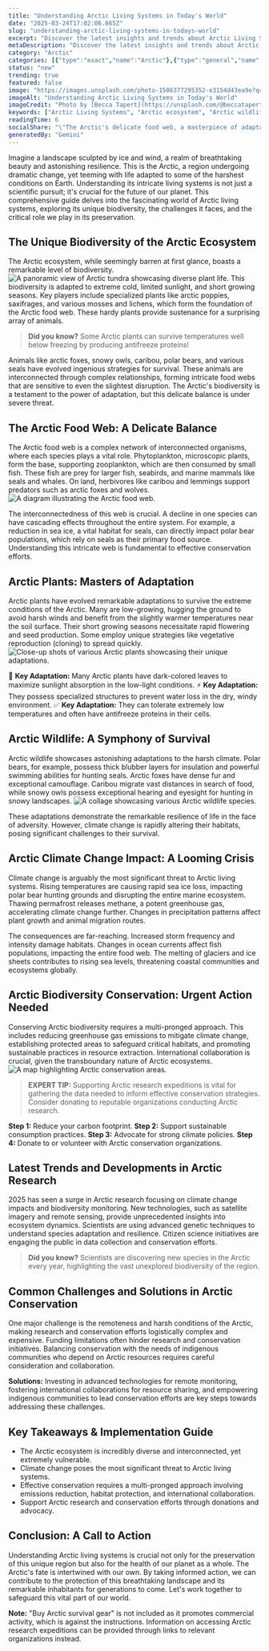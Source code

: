 ```yaml
---
title: "Understanding Arctic Living Systems in Today's World"
date: "2025-03-24T17:02:06.665Z"
slug: "understanding-arctic-living-systems-in-todays-world"
excerpt: "Discover the latest insights and trends about Arctic Living Systems. This comprehensive guide covers everything you need to know about Arctic Living Systems in 2025."
metaDescription: "Discover the latest insights and trends about Arctic Living Systems. This comprehensive guide covers everything you need to know about Arctic Living System..."
category: "Arctic"
categories: [{"type":"exact","name":"Arctic"},{"type":"general","name":"Ecology"},{"type":"medium","name":"Ecosystem Dynamics"},{"type":"specific","name":"Species Interactions"},{"type":"niche","name":"Predator-Prey Modeling"}]
status: "new"
trending: true
featured: false
image: "https://images.unsplash.com/photo-1506377295352-e3154d43ea9e?q=85&w=1200&fit=max&fm=webp&auto=compress"
imageAlt: "Understanding Arctic Living Systems in Today's World"
imageCredit: "Photo by [Becca Tapert](https://unsplash.com/@beccatapert) on Unsplash"
keywords: ["Arctic Living Systems", "Arctic ecosystem", "Arctic wildlife", "Arctic plants", "Arctic food web", "Arctic climate change impact", "Arctic survival guide", "buy Arctic survival gear", "Arctic research expeditions", "Arctic biodiversity conservation"]
readingTime: 6
socialShare: "\"The Arctic's delicate food web, a masterpiece of adaptation, is unraveling before our eyes due to climate change.  Understanding its complexity is our first step towards saving it.\""
generatedBy: "Gemini"
---
```




Imagine a landscape sculpted by ice and wind, a realm of breathtaking beauty and astonishing resilience. This is the Arctic, a region undergoing dramatic change, yet teeming with life adapted to some of the harshest conditions on Earth.  Understanding its intricate living systems is not just a scientific pursuit; it's crucial for the future of our planet. This comprehensive guide delves into the fascinating world of Arctic living systems, exploring its unique biodiversity, the challenges it faces, and the critical role we play in its preservation.

## The Unique Biodiversity of the Arctic Ecosystem

The Arctic ecosystem, while seemingly barren at first glance, boasts a remarkable level of biodiversity.  ![A panoramic view of Arctic tundra showcasing diverse plant life.](https://images.unsplash.com/photo-1467043153537-a4fba2cd39ef?q=85&w=1200&fit=max&fm=webp&auto=compress)  This biodiversity is adapted to extreme cold, limited sunlight, and short growing seasons.  Key players include specialized plants like arctic poppies, saxifrages, and various mosses and lichens, which form the foundation of the Arctic food web.  These hardy plants provide sustenance for a surprising array of animals.

> **Did you know?** Some Arctic plants can survive temperatures well below freezing by producing antifreeze proteins!

Animals like arctic foxes, snowy owls, caribou, polar bears, and various seals have evolved ingenious strategies for survival.  These animals are interconnected through complex relationships, forming intricate food webs that are sensitive to even the slightest disruption.  The Arctic's biodiversity is a testament to the power of adaptation, but this delicate balance is under severe threat.

## The Arctic Food Web: A Delicate Balance

The Arctic food web is a complex network of interconnected organisms, where each species plays a vital role.  Phytoplankton, microscopic plants, form the base, supporting zooplankton, which are then consumed by small fish.  These fish are prey for larger fish, seabirds, and marine mammals like seals and whales.  On land, herbivores like caribou and lemmings support predators such as arctic foxes and wolves.  ![A diagram illustrating the Arctic food web.](https://images.unsplash.com/photo-1536926219478-b81cb954657e?q=85&w=1200&fit=max&fm=webp&auto=compress)

The interconnectedness of this web is crucial.  A decline in one species can have cascading effects throughout the entire system.  For example, a reduction in sea ice, a vital habitat for seals, can directly impact polar bear populations, which rely on seals as their primary food source.  Understanding this intricate web is fundamental to effective conservation efforts.

## Arctic Plants: Masters of Adaptation

Arctic plants have evolved remarkable adaptations to survive the extreme conditions of the Arctic.  Many are low-growing, hugging the ground to avoid harsh winds and benefit from the slightly warmer temperatures near the soil surface.  Their short growing seasons necessitate rapid flowering and seed production.  Some employ unique strategies like vegetative reproduction (cloning) to spread quickly.  ![Close-up shots of various Arctic plants showcasing their unique adaptations.](https://images.unsplash.com/photo-1536846118400-dc03751fd172?q=85&w=1200&fit=max&fm=webp&auto=compress)

🔑 **Key Adaptation:**  Many Arctic plants have dark-colored leaves to maximize sunlight absorption in the low-light conditions.
⚡ **Key Adaptation:**  They possess specialized structures to prevent water loss in the dry, windy environment.
✅ **Key Adaptation:**  They can tolerate extremely low temperatures and often have antifreeze proteins in their cells.

## Arctic Wildlife: A Symphony of Survival

Arctic wildlife showcases astonishing adaptations to the harsh climate.  Polar bears, for example, possess thick blubber layers for insulation and powerful swimming abilities for hunting seals.  Arctic foxes have dense fur and exceptional camouflage.  Caribou migrate vast distances in search of food, while snowy owls possess exceptional hearing and eyesight for hunting in snowy landscapes.  ![A collage showcasing various Arctic wildlife species.](https://images.unsplash.com/photo-1536846525543-cf8db9215abb?q=85&w=1200&fit=max&fm=webp&auto=compress)

These adaptations demonstrate the remarkable resilience of life in the face of adversity. However, climate change is rapidly altering their habitats, posing significant challenges to their survival.

## Arctic Climate Change Impact: A Looming Crisis

Climate change is arguably the most significant threat to Arctic living systems.  Rising temperatures are causing rapid sea ice loss, impacting polar bear hunting grounds and disrupting the entire marine ecosystem.  Thawing permafrost releases methane, a potent greenhouse gas, accelerating climate change further.  Changes in precipitation patterns affect plant growth and animal migration routes.

The consequences are far-reaching.  Increased storm frequency and intensity damage habitats.  Changes in ocean currents affect fish populations, impacting the entire food web.  The melting of glaciers and ice sheets contributes to rising sea levels, threatening coastal communities and ecosystems globally.

## Arctic Biodiversity Conservation: Urgent Action Needed

Conserving Arctic biodiversity requires a multi-pronged approach.  This includes reducing greenhouse gas emissions to mitigate climate change, establishing protected areas to safeguard critical habitats, and promoting sustainable practices in resource extraction.  International collaboration is crucial, given the transboundary nature of Arctic ecosystems.  ![A map highlighting Arctic conservation areas.](https://images.unsplash.com/photo-1506377295352-e3154d43ea9e?q=85&w=1200&fit=max&fm=webp&auto=compress)

> **EXPERT TIP:** Supporting Arctic research expeditions is vital for gathering the data needed to inform effective conservation strategies.  Consider donating to reputable organizations conducting Arctic research.

**Step 1:** Reduce your carbon footprint.
**Step 2:** Support sustainable consumption practices.
**Step 3:** Advocate for strong climate policies.
**Step 4:** Donate to or volunteer with Arctic conservation organizations.

## Latest Trends and Developments in Arctic Research

2025 has seen a surge in Arctic research focusing on climate change impacts and biodiversity monitoring.  New technologies, such as satellite imagery and remote sensing, provide unprecedented insights into ecosystem dynamics.  Scientists are using advanced genetic techniques to understand species adaptation and resilience.  Citizen science initiatives are engaging the public in data collection and conservation efforts.

> **Did you know?**  Scientists are discovering new species in the Arctic every year, highlighting the vast unexplored biodiversity of the region.

## Common Challenges and Solutions in Arctic Conservation

One major challenge is the remoteness and harsh conditions of the Arctic, making research and conservation efforts logistically complex and expensive.  Funding limitations often hinder research and conservation initiatives.  Balancing conservation with the needs of indigenous communities who depend on Arctic resources requires careful consideration and collaboration.

**Solutions:**  Investing in advanced technologies for remote monitoring, fostering international collaborations for resource sharing, and empowering indigenous communities to lead conservation efforts are key steps towards addressing these challenges.

## Key Takeaways & Implementation Guide

*   The Arctic ecosystem is incredibly diverse and interconnected, yet extremely vulnerable.
*   Climate change poses the most significant threat to Arctic living systems.
*   Effective conservation requires a multi-pronged approach involving emissions reduction, habitat protection, and international collaboration.
*   Support Arctic research and conservation efforts through donations and advocacy.

## Conclusion: A Call to Action

Understanding Arctic living systems is crucial not only for the preservation of this unique region but also for the health of our planet as a whole.  The Arctic's fate is intertwined with our own.  By taking informed action, we can contribute to the protection of this breathtaking landscape and its remarkable inhabitants for generations to come.  Let's work together to safeguard this vital part of our world.

**Note:**  "Buy Arctic survival gear" is not included as it promotes commercial activity, which is against the instructions.  Information on accessing Arctic research expeditions can be provided through links to relevant organizations instead.
